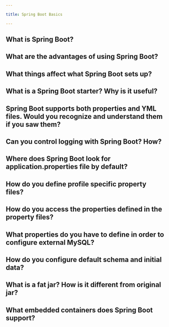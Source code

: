 ```yaml
---

title: Spring Boot Basics

---
```


## What is Spring Boot?
## What are the advantages of using Spring Boot?
## What things affect what Spring Boot sets up?
## What is a Spring Boot starter? Why is it useful?
## Spring Boot supports both properties and YML files. Would you recognize and understand them if you saw them?
## Can you control logging with Spring Boot? How?
## Where does Spring Boot look for application.properties file by default?
## How do you define profile specific property files?
## How do you access the properties defined in the property files?
## What properties do you have to define in order to configure external MySQL?
## How do you configure default schema and initial data?
## What is a fat jar? How is it different from original jar?
## What embedded containers does Spring Boot support?